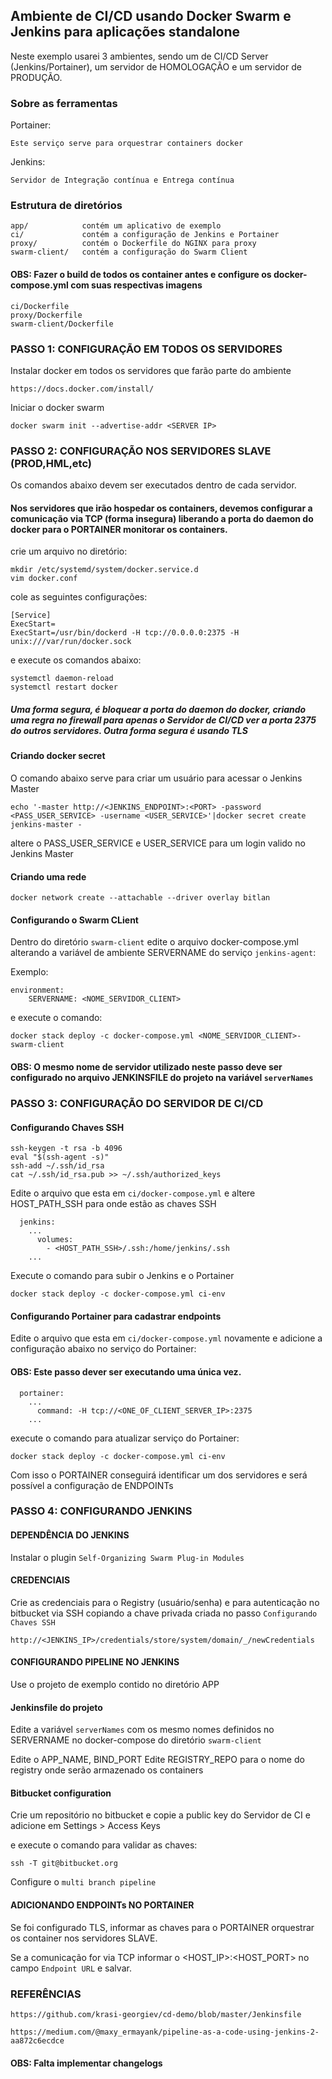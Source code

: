 ## Ambiente de CI/CD usando Docker Swarm e Jenkins para aplicações standalone

Neste exemplo usarei 3 ambientes, sendo um de CI/CD Server (Jenkins/Portainer), um servidor de HOMOLOGAÇÃO e um servidor de PRODUÇÃO.

### Sobre as ferramentas

Portainer:

    Este serviço serve para orquestrar containers docker

Jenkins:

    Servidor de Integração contínua e Entrega contínua

### Estrutura de diretórios

    app/            contém um aplicativo de exemplo
    ci/             contém a configuração de Jenkins e Portainer
    proxy/          contém o Dockerfile do NGINX para proxy
    swarm-client/   contém a configuração do Swarm Client

#### OBS: Fazer o build de todos os container antes e configure os docker-compose.yml com suas respectivas imagens

    ci/Dockerfile
    proxy/Dockerfile
    swarm-client/Dockerfile

### PASSO 1: CONFIGURAÇÃO EM TODOS OS SERVIDORES

Instalar docker em todos os servidores que farão parte do ambiente

    https://docs.docker.com/install/

Iniciar o docker swarm 

    docker swarm init --advertise-addr <SERVER IP>

### PASSO 2: CONFIGURAÇÃO NOS SERVIDORES SLAVE (PROD,HML,etc)

Os comandos abaixo devem ser executados dentro de cada servidor.

#### Nos servidores que irão hospedar os containers, devemos configurar a comunicação via TCP (forma insegura) liberando a porta do daemon do docker para o PORTAINER monitorar os containers.

crie um arquivo no diretório:

    mkdir /etc/systemd/system/docker.service.d
    vim docker.conf

cole as seguintes configurações:

    [Service]
    ExecStart=
    ExecStart=/usr/bin/dockerd -H tcp://0.0.0.0:2375 -H unix:///var/run/docker.sock

e execute os comandos abaixo:

    systemctl daemon-reload
    systemctl restart docker

##### Uma forma segura, é bloquear a porta do daemon do docker, criando uma regra no firewall para apenas o Servidor de CI/CD ver a porta 2375 do outros servidores. Outra forma segura é usando TLS

#### Criando docker secret

O comando abaixo serve para criar um usuário para acessar o Jenkins Master

    echo '-master http://<JENKINS_ENDPOINT>:<PORT> -password <PASS_USER_SERVICE> -username <USER_SERVICE>'|docker secret create jenkins-master -

altere o PASS_USER_SERVICE e USER_SERVICE para um login valido no Jenkins Master

#### Criando uma rede

    docker network create --attachable --driver overlay bitlan

#### Configurando o Swarm CLient

Dentro do diretório ```swarm-client``` edite o arquivo docker-compose.yml 
alterando a variável de ambiente SERVERNAME do serviço ``` jenkins-agent ```:

Exemplo:

    environment:
        SERVERNAME: <NOME_SERVIDOR_CLIENT>

e execute o comando:

    docker stack deploy -c docker-compose.yml <NOME_SERVIDOR_CLIENT>-swarm-client

#### OBS: O mesmo nome de servidor utilizado neste passo deve ser configurado no arquivo JENKINSFILE do projeto na variável ``` serverNames ```

### PASSO 3: CONFIGURAÇÃO DO SERVIDOR DE CI/CD

#### Configurando Chaves SSH

    ssh-keygen -t rsa -b 4096
    eval "$(ssh-agent -s)"
    ssh-add ~/.ssh/id_rsa
    cat ~/.ssh/id_rsa.pub >> ~/.ssh/authorized_keys

Edite o arquivo que esta em ``` ci/docker-compose.yml ``` e altere HOST_PATH_SSH para onde estão as chaves SSH

      jenkins:
        ...
          volumes:
            - <HOST_PATH_SSH>/.ssh:/home/jenkins/.ssh
        ...

Execute o comando para subir o Jenkins e o Portainer

    docker stack deploy -c docker-compose.yml ci-env

#### Configurando Portainer para cadastrar endpoints

Edite o arquivo que esta em ``` ci/docker-compose.yml ```  novamente e adicione a configuração abaixo no serviço do Portainer:

#### OBS: Este passo dever ser executando uma única vez.

      portainer:
        ...
          command: -H tcp://<ONE_OF_CLIENT_SERVER_IP>:2375
        ...

execute o comando para atualizar serviço do Portainer:

    docker stack deploy -c docker-compose.yml ci-env

Com isso o PORTAINER conseguirá identificar um dos servidores e será possível a configuração de ENDPOINTs

### PASSO 4: CONFIGURANDO JENKINS

#### DEPENDÊNCIA DO JENKINS

Instalar o plugin ``` Self-Organizing Swarm Plug-in Modules ```

#### CREDENCIAIS

Crie as credenciais para o Registry (usuário/senha) e para autenticação no bitbucket via SSH copiando a chave privada criada no passo ``` Configurando Chaves SSH ```
    
    http://<JENKINS_IP>/credentials/store/system/domain/_/newCredentials

#### CONFIGURANDO PIPELINE NO JENKINS

Use o projeto de exemplo contido no diretório APP

#### Jenkinsfile do projeto

Edite a variável ``` serverNames ``` com os mesmo nomes definidos no SERVERNAME no docker-compose do diretório ```swarm-client```

Edite o APP_NAME, BIND_PORT
Edite REGISTRY_REPO para o nome do registry onde serão armazenado os containers

#### Bitbucket configuration

Crie um repositório no bitbucket e copie a public key do Servidor de CI e adicione em Settings > Access Keys

e execute o comando para validar as chaves:
    
    ssh -T git@bitbucket.org

Configure o ``` multi branch pipeline ```

#### ADICIONANDO ENDPOINTs NO PORTAINER

Se foi configurado TLS, informar as chaves para o PORTAINER orquestrar os container nos servidores SLAVE.

Se a comunicação for via TCP informar o <HOST_IP>:<HOST_PORT> no campo ``` Endpoint URL ``` e salvar.

### REFERÊNCIAS

    https://github.com/krasi-georgiev/cd-demo/blob/master/Jenkinsfile
    
    https://medium.com/@maxy_ermayank/pipeline-as-a-code-using-jenkins-2-aa872c6ecdce

#### OBS: Falta implementar changelogs